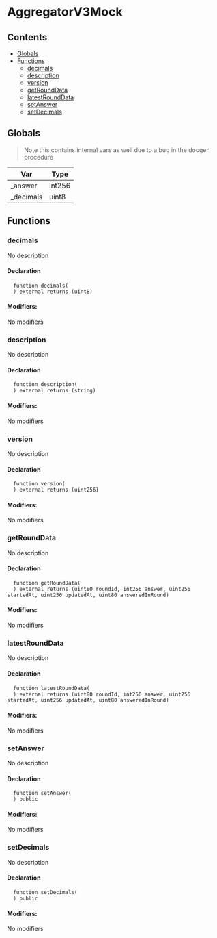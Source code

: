 # AggregatorV3Mock





## Contents
<!-- START doctoc generated TOC please keep comment here to allow auto update -->
<!-- DON'T EDIT THIS SECTION, INSTEAD RE-RUN doctoc TO UPDATE -->

- [Globals](#globals)
- [Functions](#functions)
  - [decimals](#decimals)
  - [description](#description)
  - [version](#version)
  - [getRoundData](#getrounddata)
  - [latestRoundData](#latestrounddata)
  - [setAnswer](#setanswer)
  - [setDecimals](#setdecimals)

<!-- END doctoc generated TOC please keep comment here to allow auto update -->

## Globals

> Note this contains internal vars as well due to a bug in the docgen procedure

| Var | Type |
| --- | --- |
| _answer | int256 |
| _decimals | uint8 |



## Functions

### decimals
No description


#### Declaration
```solidity
  function decimals(
  ) external returns (uint8)
```

#### Modifiers:
No modifiers



### description
No description


#### Declaration
```solidity
  function description(
  ) external returns (string)
```

#### Modifiers:
No modifiers



### version
No description


#### Declaration
```solidity
  function version(
  ) external returns (uint256)
```

#### Modifiers:
No modifiers



### getRoundData
No description


#### Declaration
```solidity
  function getRoundData(
  ) external returns (uint80 roundId, int256 answer, uint256 startedAt, uint256 updatedAt, uint80 answeredInRound)
```

#### Modifiers:
No modifiers



### latestRoundData
No description


#### Declaration
```solidity
  function latestRoundData(
  ) external returns (uint80 roundId, int256 answer, uint256 startedAt, uint256 updatedAt, uint80 answeredInRound)
```

#### Modifiers:
No modifiers



### setAnswer
No description


#### Declaration
```solidity
  function setAnswer(
  ) public
```

#### Modifiers:
No modifiers



### setDecimals
No description


#### Declaration
```solidity
  function setDecimals(
  ) public
```

#### Modifiers:
No modifiers





